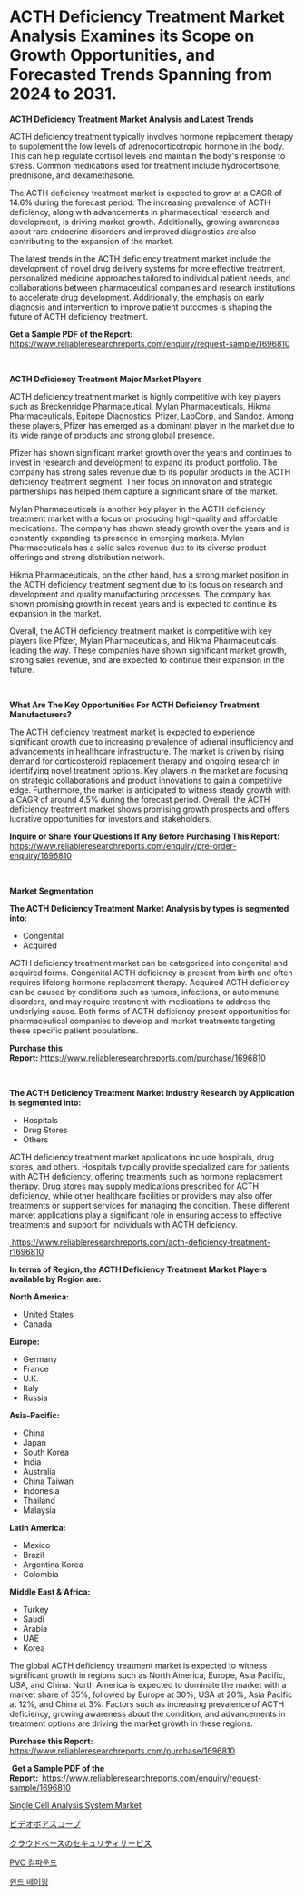 <p><h1>ACTH Deficiency Treatment Market Analysis Examines its Scope on Growth Opportunities, and Forecasted Trends Spanning from 2024 to 2031.</h1></p><p><strong>ACTH Deficiency Treatment Market Analysis and Latest Trends</strong></p>
<p><p>ACTH deficiency treatment typically involves hormone replacement therapy to supplement the low levels of adrenocorticotropic hormone in the body. This can help regulate cortisol levels and maintain the body's response to stress. Common medications used for treatment include hydrocortisone, prednisone, and dexamethasone.</p><p>The ACTH deficiency treatment market is expected to grow at a CAGR of 14.6% during the forecast period. The increasing prevalence of ACTH deficiency, along with advancements in pharmaceutical research and development, is driving market growth. Additionally, growing awareness about rare endocrine disorders and improved diagnostics are also contributing to the expansion of the market.</p><p>The latest trends in the ACTH deficiency treatment market include the development of novel drug delivery systems for more effective treatment, personalized medicine approaches tailored to individual patient needs, and collaborations between pharmaceutical companies and research institutions to accelerate drug development. Additionally, the emphasis on early diagnosis and intervention to improve patient outcomes is shaping the future of ACTH deficiency treatment.</p></p>
<p><strong>Get a Sample PDF of the Report:&nbsp;</strong> <a href="https://www.reliableresearchreports.com/enquiry/request-sample/1696810">https://www.reliableresearchreports.com/enquiry/request-sample/1696810</a></p>
<p>&nbsp;</p>
<p><strong>ACTH Deficiency Treatment Major Market Players</strong></p>
<p><p>ACTH deficiency treatment market is highly competitive with key players such as Breckenridge Pharmaceutical, Mylan Pharmaceuticals, Hikma Pharmaceuticals, Epitope Diagnostics, Pfizer, LabCorp, and Sandoz. Among these players, Pfizer has emerged as a dominant player in the market due to its wide range of products and strong global presence.</p><p>Pfizer has shown significant market growth over the years and continues to invest in research and development to expand its product portfolio. The company has strong sales revenue due to its popular products in the ACTH deficiency treatment segment. Their focus on innovation and strategic partnerships has helped them capture a significant share of the market.</p><p>Mylan Pharmaceuticals is another key player in the ACTH deficiency treatment market with a focus on producing high-quality and affordable medications. The company has shown steady growth over the years and is constantly expanding its presence in emerging markets. Mylan Pharmaceuticals has a solid sales revenue due to its diverse product offerings and strong distribution network.</p><p>Hikma Pharmaceuticals, on the other hand, has a strong market position in the ACTH deficiency treatment segment due to its focus on research and development and quality manufacturing processes. The company has shown promising growth in recent years and is expected to continue its expansion in the market.</p><p>Overall, the ACTH deficiency treatment market is competitive with key players like Pfizer, Mylan Pharmaceuticals, and Hikma Pharmaceuticals leading the way. These companies have shown significant market growth, strong sales revenue, and are expected to continue their expansion in the future.</p></p>
<p>&nbsp;</p>
<p><strong>What Are The Key Opportunities For ACTH Deficiency Treatment Manufacturers?</strong></p>
<p><p>The ACTH deficiency treatment market is expected to experience significant growth due to increasing prevalence of adrenal insufficiency and advancements in healthcare infrastructure. The market is driven by rising demand for corticosteroid replacement therapy and ongoing research in identifying novel treatment options. Key players in the market are focusing on strategic collaborations and product innovations to gain a competitive edge. Furthermore, the market is anticipated to witness steady growth with a CAGR of around 4.5% during the forecast period. Overall, the ACTH deficiency treatment market shows promising growth prospects and offers lucrative opportunities for investors and stakeholders.</p></p>
<p><strong>Inquire or Share Your Questions If Any Before Purchasing This Report:</strong> <a href="https://www.reliableresearchreports.com/enquiry/pre-order-enquiry/1696810">https://www.reliableresearchreports.com/enquiry/pre-order-enquiry/1696810</a></p>
<p>&nbsp;</p>
<p><strong>Market Segmentation</strong></p>
<p><strong>The ACTH Deficiency Treatment Market Analysis by types is segmented into:</strong></p>
<p><ul><li>Congenital</li><li>Acquired</li></ul></p>
<p><p>ACTH deficiency treatment market can be categorized into congenital and acquired forms. Congenital ACTH deficiency is present from birth and often requires lifelong hormone replacement therapy. Acquired ACTH deficiency can be caused by conditions such as tumors, infections, or autoimmune disorders, and may require treatment with medications to address the underlying cause. Both forms of ACTH deficiency present opportunities for pharmaceutical companies to develop and market treatments targeting these specific patient populations.</p></p>
<p><strong>Purchase this Report:&nbsp;</strong><a href="https://www.reliableresearchreports.com/purchase/1696810">https://www.reliableresearchreports.com/purchase/1696810</a></p>
<p>&nbsp;</p>
<p><strong>The ACTH Deficiency Treatment Market Industry Research by Application is segmented into:</strong></p>
<p><ul><li>Hospitals</li><li>Drug Stores</li><li>Others</li></ul></p>
<p><p>ACTH deficiency treatment market applications include hospitals, drug stores, and others. Hospitals typically provide specialized care for patients with ACTH deficiency, offering treatments such as hormone replacement therapy. Drug stores may supply medications prescribed for ACTH deficiency, while other healthcare facilities or providers may also offer treatments or support services for managing the condition. These different market applications play a significant role in ensuring access to effective treatments and support for individuals with ACTH deficiency.</p></p>
<p><a href="https://www.reliableresearchreports.com/acth-deficiency-treatment-r1696810">&nbsp;https://www.reliableresearchreports.com/acth-deficiency-treatment-r1696810</a></p>
<p><strong>In terms of Region, the ACTH Deficiency Treatment Market Players available by Region are:</strong></p>
<p>
    <p> <strong> North America: </strong>
        <ul>
            <li>United States</li>
            <li>Canada</li>
        </ul>
        </p> 
    <p> <strong> Europe: </strong>
        <ul>
            <li>Germany</li>
            <li>France</li>
            <li>U.K.</li>
            <li>Italy</li>
            <li>Russia</li>
        </ul>
        </p> 
    <p> <strong> Asia-Pacific: </strong>
        <ul>
            <li>China</li>
            <li>Japan</li>
            <li>South Korea</li>
            <li>India</li>
            <li>Australia</li>
            <li>China Taiwan</li>
            <li>Indonesia</li>
            <li>Thailand</li>
            <li>Malaysia</li>
        </ul>
        </p> 
    <p> <strong> Latin America: </strong>
        <ul>
            <li>Mexico</li>
            <li>Brazil</li>
            <li>Argentina Korea</li>
            <li>Colombia</li>
        </ul>
        </p> 
    <p> <strong> Middle East & Africa: </strong>
        <ul>
            <li>Turkey</li>
            <li>Saudi</li>
            <li>Arabia</li>
            <li>UAE</li>
            <li>Korea</li>
        </ul>
    </p>
    </p>
<p><p>The global ACTH deficiency treatment market is expected to witness significant growth in regions such as North America, Europe, Asia Pacific, USA, and China. North America is expected to dominate the market with a market share of 35%, followed by Europe at 30%, USA at 20%, Asia Pacific at 12%, and China at 3%. Factors such as increasing prevalence of ACTH deficiency, growing awareness about the condition, and advancements in treatment options are driving the market growth in these regions.</p></p>
<p><strong>Purchase this Report: </strong><a href="https://www.reliableresearchreports.com/purchase/1696810">https://www.reliableresearchreports.com/purchase/1696810</a></p>
<p>&nbsp;<strong>Get a Sample PDF of the Report:&nbsp;&nbsp;</strong><a href="https://www.reliableresearchreports.com/enquiry/request-sample/1696810">https://www.reliableresearchreports.com/enquiry/request-sample/1696810</a></p>
<p><strong></strong></p>
<p><p><a href="https://www.linkedin.com/pulse/single-cell-analysis-system-market-competitive-trends-forecast-8vlae">Single Cell Analysis System Market</a></p><p><a href="https://github.com/WhitneyMurphy1982/Market-Research-Report-List-1/blob/main/861334765490.md">ビデオボアスコープ</a></p><p><a href="https://medium.com/@sebastianhodges1/%E3%82%AF%E3%83%A9%E3%82%A6%E3%83%89%E3%83%99%E3%83%BC%E3%82%B9%E3%82%BB%E3%82%AD%E3%83%A5%E3%83%AA%E3%83%86%E3%82%A3%E3%82%B5%E3%83%BC%E3%83%93%E3%82%B9%E3%81%AE%E5%B8%82%E5%A0%B4%E8%AA%BF%E6%9F%BB%E3%83%AC%E3%83%9D%E3%83%BC%E3%83%88-%E3%81%9D%E3%81%AE%E6%AD%B4%E5%8F%B2%E3%81%A82031%E5%B9%B4%E3%81%BE%E3%81%A7%E3%81%AE%E4%BA%88%E6%B8%AC-37833abe5136">クラウドベースのセキュリティサービス</a></p><p><a href="https://medium.com/@rowedrowe/pvc-%ED%99%94%ED%95%A9%EB%AC%BC-%EC%8B%9C%EC%9E%A5-%EA%B7%9C%EB%AA%A8-%EC%8B%9C%EC%9E%A5-%EC%A0%84%EB%A7%9D-%EB%B0%8F-%EC%8B%9C%EC%9E%A5-%EC%98%88%EC%B8%A1-2024-2031-2f7f9f520a69">PVC 컴파운드</a></p><p><a href="https://github.com/KoleLedner/Market-Research-Report-List-1/blob/main/180130564098.md">윈드 베어링</a></p></p>